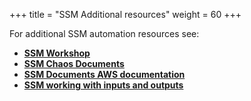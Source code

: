 +++
title = "SSM Additional resources"
weight = 60
+++

For additional SSM automation resources see:

* [**SSM Workshop**](https://workshop.aws-management.tools/ssm/)
* [**SSM Chaos Documents**](https://github.com/adhorn/chaos-ssm-documents)
* [**SSM Documents AWS documentation**](https://docs.aws.amazon.com/systems-manager/latest/userguide/sysman-ssm-docs.html)
* [**SSM working with inputs and outputs**](https://docs.aws.amazon.com/systems-manager/latest/userguide/automation-aws-apis-calling.html#automation-aws-apis-calling-input-output)

